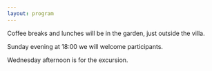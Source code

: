 ```yaml
---
layout: program
---
```


Coffee breaks and lunches will be in the garden, just outside the villa.

Sunday evening at 18:00 we will welcome participants.

Wednesday afternoon is for the excursion.
